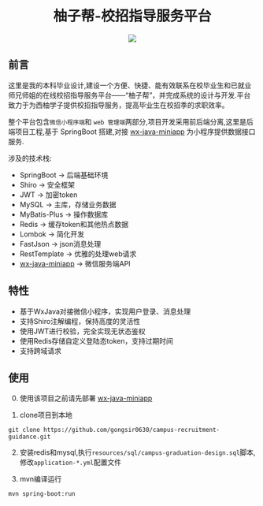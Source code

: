 <h1 align="center">柚子帮-校招指导服务平台</h1>
<p align="center">
  <a href="https://www.travis-ci.com/gongsir0630/campus-recruitment-guidance"><img src="https://www.travis-ci.com/gongsir0630/campus-recruitment-guidance.svg?branch=main"/></a>
</p>

## 前言
这里是我的本科毕业设计,建设一个方便、快捷、能有效联系在校毕业生和已就业师兄师姐的在线校招指导服务平台——“柚子帮”，并完成系统的设计与开发.平台致力于为西柚学子提供校招指导服务，提高毕业生在校招季的求职效率。

整个平台包含`微信小程序端`和 `web 管理端`两部分,项目开发采用前后端分离,这里是后端项目工程,基于 SpringBoot 搭建,对接 [wx-java-miniapp](https://github.com/gongsir0630/wx-java-miniapp) 为小程序提供数据接口服务.

涉及的技术栈:
* SpringBoot -> 后端基础环境
* Shiro -> 安全框架
* JWT -> 加密token
* MySQL -> 主库，存储业务数据
* MyBatis-Plus -> 操作数据库
* Redis -> 缓存token和其他热点数据
* Lombok -> 简化开发
* FastJson -> json消息处理
* RestTemplate -> 优雅的处理web请求
* [wx-java-miniapp](https://github.com/gongsir0630/wx-java-miniapp) -> 微信服务端API

## 特性
* 基于WxJava对接微信小程序，实现用户登录、消息处理
* 支持Shiro注解编程，保持高度的灵活性
* 使用JWT进行校验，完全实现无状态鉴权
* 使用Redis存储自定义登陆态token，支持过期时间
* 支持跨域请求

## 使用
0. 使用该项目之前请先部署 [wx-java-miniapp](https://github.com/gongsir0630/wx-java-miniapp)


1. clone项目到本地
```shell
git clone https://github.com/gongsir0630/campus-recruitment-guidance.git
```

2. 安装redis和mysql,执行`resources/sql/campus-graduation-design.sql`脚本,修改`application-*.yml`配置文件


3. mvn编译运行
```shell
mvn spring-boot:run
```
